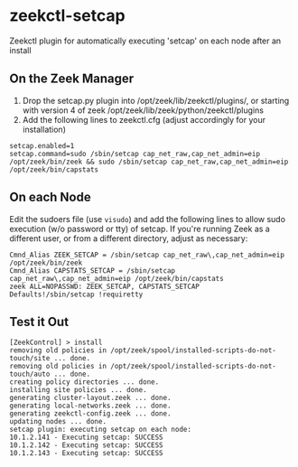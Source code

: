 # zeekctl-setcap
Zeekctl plugin for automatically executing 'setcap' on each node after an install

## On the Zeek Manager
1. Drop the setcap.py plugin into /opt/zeek/lib/zeekctl/plugins/, or starting with version 4 of zeek /opt/zeek/lib/zeek/python/zeekctl/plugins
2. Add the following lines to zeekctl.cfg (adjust accordingly for your installation)
```
setcap.enabled=1
setcap.command=sudo /sbin/setcap cap_net_raw,cap_net_admin=eip /opt/zeek/bin/zeek && sudo /sbin/setcap cap_net_raw,cap_net_admin=eip /opt/zeek/bin/capstats
```
## On each Node
Edit the sudoers file (use `visudo`) and add the following lines to allow sudo execution (w/o password or tty) of setcap. If you're running Zeek as a different user, or from a different directory, adjust as necessary:

```
Cmnd_Alias ZEEK_SETCAP = /sbin/setcap cap_net_raw\,cap_net_admin=eip /opt/zeek/bin/zeek
Cmnd_Alias CAPSTATS_SETCAP = /sbin/setcap cap_net_raw\,cap_net_admin=eip /opt/zeek/bin/capstats
zeek ALL=NOPASSWD: ZEEK_SETCAP, CAPSTATS_SETCAP
Defaults!/sbin/setcap !requiretty
```

## Test it Out
    [ZeekControl] > install
    removing old policies in /opt/zeek/spool/installed-scripts-do-not-touch/site ... done.
    removing old policies in /opt/zeek/spool/installed-scripts-do-not-touch/auto ... done.
    creating policy directories ... done.
    installing site policies ... done.
    generating cluster-layout.zeek ... done.
    generating local-networks.zeek ... done.
    generating zeekctl-config.zeek ... done.
    updating nodes ... done.
    setcap plugin: executing setcap on each node:
    10.1.2.141 - Executing setcap: SUCCESS
    10.1.2.142 - Executing setcap: SUCCESS
    10.1.2.143 - Executing setcap: SUCCESS
    
